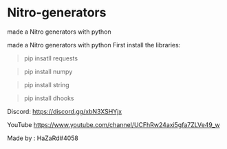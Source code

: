 # Nitro-generators
made a Nitro generators with python

made a Nitro generators with python First install the libraries:

>pip insatll requests

>pip install numpy

>pip install string

>pip install dhooks

Discord: https://discord.gg/xbN3XSHYjx

YouTube https://www.youtube.com/channel/UCFhRw24axi5gfa7ZLVe49_w

Made by : HaZaRd#4058
